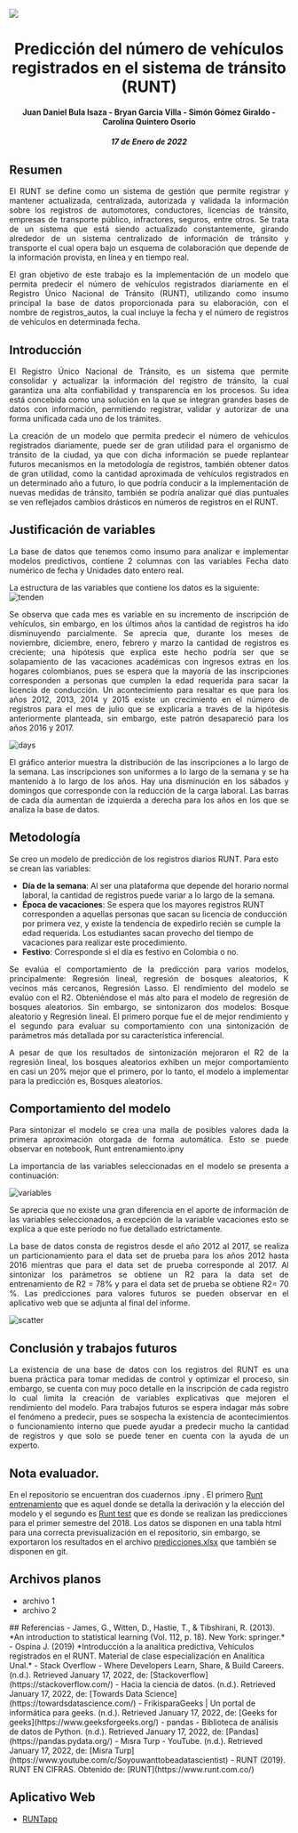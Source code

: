 
![](https://upload.wikimedia.org/wikipedia/commons/5/53/UNAL_Aplicaci%C3%B3n_Medell%C3%ADn.svg)

<center> <h1> Predicción del número de vehículos registrados en el sistema de tránsito (RUNT) </h1> </center>
<center> <h4> Juan Daniel Bula Isaza - Bryan Garcia Villa - Simón Gómez Giraldo - Carolina Quintero Osorio </h4> </center>
<center> <h5> 17 de Enero de 2022 </h5> </center>

## Resumen
<p align = "justify"> El RUNT se define como un sistema de gestión que permite registrar y mantener actualizada, centralizada, autorizada y validada la información sobre los registros de automotores, conductores, licencias de tránsito, empresas de transporte público, infractores, seguros, entre otros. Se trata de un sistema que está siendo actualizado constantemente, girando alrededor de un sistema centralizado de información de tránsito y transporte el cual opera bajo un esquema de colaboración que depende de la información provista, en línea y en tiempo real. </p>

<p align = "justify">El gran objetivo de este trabajo es la implementación de un modelo que permita predecir el número de vehículos registrados diariamente en el Registro Único Nacional de Tránsito (RUNT), utilizando como insumo principal la base de datos proporcionada para su elaboración, con el nombre de registros_autos, la cual incluye la fecha y el número de registros de vehículos en determinada fecha. </p>

## Introducción

<p align = "justify"> El Registro Único Nacional de Tránsito, es un sistema que permite consolidar y actualizar la información del registro de tránsito, la cual garantiza una alta confiabilidad y transparencia en los procesos. Su idea está concebida como una solución en la que se integran grandes bases de datos con información, permitiendo registrar, validar y autorizar de una forma unificada cada uno de los trámites.  </p>

<p align = "justify">La creación de un modelo que permita predecir el número de vehículos registrados diariamente, puede ser de gran utilidad para el organismo de tránsito de la ciudad, ya que con dicha información se puede replantear futuros mecanismos en la metodología de registros, también obtener datos de gran utilidad, como la cantidad aproximada de vehículos registrados en un determinado año a futuro, lo que podría conducir a la implementación de nuevas medidas de tránsito, también se podría analizar qué días puntuales se ven reflejados cambios drásticos en números de registros en el RUNT. </p>

## Justificación de variables

<p align = "justify"> La base de datos que tenemos como insumo para analizar e implementar modelos predictivos, contiene 2 columnas con las variables Fecha dato numérico de fecha y Unidades dato entero real. </p>

La estructura de las variables que contiene los datos es la siguiente:
![tenden](https://user-images.githubusercontent.com/94578395/148704601-0c3ed295-07ba-495e-985a-8db25a3427c2.jpg)

<p align = "justify"> Se observa que cada mes es variable en su incremento de inscripción de vehículos, sin embargo, en los últimos años la cantidad de registros ha ido disminuyendo parcialmente. Se aprecia que, durante los meses de noviembre, diciembre, enero, febrero y marzo la cantidad de registros es creciente; una hipótesis que explica este hecho podría ser que se solapamiento de las vacaciones académicas con ingresos extras en los hogares colombianos, pues se espera que la mayoría de las inscripciones corresponden a personas que cumplen la edad requerida para sacar la licencia de conducción. Un acontecimiento para resaltar es que para los años 2012, 2013, 2014 y 2015 existe un crecimiento en el número de registros para el mes de julio que se explicaría a través de la hipótesis anteriormente planteada, sin embargo, este patrón desapareció para los años 2016 y 2017. </p>

![days](https://user-images.githubusercontent.com/94578395/148704453-100ed4b3-a84d-45ca-b6ba-7cdb4fd5c90a.jpg)



<p align = "justify"> El gráfico anterior muestra la distribución de las inscripciones a lo largo de la semana. Las inscripciones son uniformes a lo largo de la semana y se ha mantenido a lo largo de los años. Hay una disminución en los sábados y domingos que corresponde con la reducción de la carga laboral. Las barras de cada día aumentan de izquierda a derecha para los años en los que se analiza la base de datos. </p>


## Metodología
Se creo un modelo de predicción de los registros diarios RUNT. Para esto se crean las variables:
  - **Día de la semana**: Al ser una plataforma que depende del horario normal laboral, la cantidad de registros puede variar a lo largo de la semana.
  - **Época de vacaciones**: Se espera que los mayores registros RUNT corresponden a aquellas personas que sacan su licencia de conducción por primera vez, y existe la tendencia de expedirlo recién se cumple la edad requerida. Los estudiantes sacan provecho del tiempo de vacaciones para realizar este procedimiento.
  - **Festivo**: Corresponde si el día es festivo en Colombia o no.

<p align = "justify"> Se evalúa el comportamiento de la predicción para varios modelos, principalmente:
Regresión lineal, regresión de bosques aleatorios, K vecinos más cercanos, Regresión Lasso.
El rendimiento del modelo se evalúo con el R2. Obteniéndose el más alto para el modelo de regresión de bosques aleatorios. Sin embargo, se sintonizaron dos modelos: Bosque aleatorio y Regresión lineal. El primero porque fue el de mejor rendimiento y el segundo para evaluar su comportamiento con una sintonización de parámetros más detallada por su característica inferencial. </p>

<p align = "justify"> A pesar de que los resultados de sintonización mejoraron el R2 de la regresión lineal, los bosques aleatorios exhiben un mejor comportamiento en casi un 20% mejor que el primero, por lo tanto, el modelo a implementar para la predicción es, Bosques aleatorios. </p>


## Comportamiento del modelo

<p align = "justify"> Para sintonizar el modelo se crea una malla de posibles valores dada la primera aproximación otorgada de forma automática. Esto se puede observar en notebook, Runt entrenamiento.ipny </p>

<p align = "justify"> La importancia de las variables seleccionadas en el modelo se presenta a continuación:  </p>

![variables](https://user-images.githubusercontent.com/94578395/148703836-1456dc68-13bf-44df-a45f-708bd70af129.jpg)

<p align = "justify"> Se aprecia que no existe una gran diferencia en el aporte de información de las variables seleccionados, a excepción de la variable vacaciones esto se explica a que este período no fue detallado estrictamente. </p>

<p align = "justify"> La base de datos consta de registros desde el año 2012 al 2017, se realiza un particionamiento para el data set de prueba para los años 2012 hasta 2016 mientras que para el data set de prueba corresponde al 2017. Al sintonizar los parámetros se obtiene un R2 para la data set de entrenamiento de R2 = 78% y para el data set de prueba se obtiene R2= 70 %. Las predicciones para valores futuros se pueden observar en el aplicativo web que se adjunta al final del informe. </p>

![scatter](https://user-images.githubusercontent.com/94578395/148703559-ccb55a04-33fb-4a81-b3b2-1ed1f2fc79f5.png)

## Conclusión y trabajos futuros

<p align = "justify"> La existencia de una base de datos con los registros del RUNT es una buena práctica para tomar medidas de control y optimizar el proceso, sin embargo, se cuenta con muy poco detalle en la inscripción de cada registro lo cual limita la creación de variables explicativas que mejoren el rendimiento del modelo. Para trabajos futuros se espera indagar más sobre el fenómeno a predecir, pues se sospecha la existencia de acontecimientos o funcionamiento interno que puede ayudar a predecir mucho la cantidad de registros y que solo se puede tener en cuenta con la ayuda de un experto. </p>

## Nota evaluador.

En el repositorio se encuentran dos cuadernos .ipny . El primero [Runt entrenamiento](https://github.com/Sigomezgi/Runt-TAE/blob/main/Runt%20entrenamiento.ipynb) que es aquel donde se detalla la derivación y la elección del modelo y el segundo es [Runt test](https://github.com/Sigomezgi/Runt-TAE/blob/main/Runt%20test.ipynb) que es donde se realizan las predicciones para el primer semestre del 2018. Los datos se disponen en una tabla html para una correcta previsualización en el repositorio, sin embargo, se exportaron los resultados en el archivo [predicciones.xlsx](https://github.com/Sigomezgi/Runt-TAE/blob/main/Predicciones.xlsx) que también se disponen en git.

## Archivos planos
<ul>
  <li>archivo 1</li>
  <li>archivo 2</li>
</ul>
## Referencias
  - James, G., Witten, D., Hastie, T., & Tibshirani, R. (2013). *An introduction to statistical learning (Vol. 112, p. 18). New York: springer.*
  - Ospina J. (2019) *Introducción a la analítica predictiva, Vehículos registrados en el RUNT. Material de clase especialización en Analítica Unal.*
  - Stack Overflow - Where Developers Learn, Share, & Build Careers. (n.d.). Retrieved January 17, 2022, de: [Stackoverflow](https://stackoverflow.com/)
  - Hacia la ciencia de datos. (n.d.). Retrieved January 17, 2022, de: [Towards Data Science](https://towardsdatascience.com/)
  - FrikisparaGeeks | Un portal de informática para geeks. (n.d.). Retrieved January 17, 2022, de: [Geeks for geeks](https://www.geeksforgeeks.org/)
  - pandas - Biblioteca de análisis de datos de Python. (n.d.). Retrieved January 17, 2022, de: [Pandas](https://pandas.pydata.org/)
  - Mısra Turp - YouTube. (n.d.). Retrieved January 17, 2022, de: [Misra Turp](https://www.youtube.com/c/Soyouwanttobeadatascientist)
  - RUNT (2019). RUNT EN CIFRAS. Obtenido de: [RUNT](https://www.runt.com.co/)
  
 ## Aplicativo Web
  - [RUNTapp](https://share.streamlit.io/sigomezgi/apliacacion-runt/Main.py)

